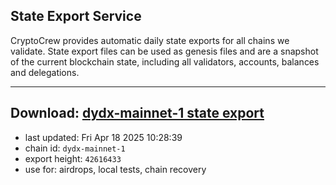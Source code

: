 ## State Export Service
CryptoCrew provides automatic daily state exports for all chains we validate. State export files can be used as genesis files and are a snapshot of the current blockchain state, including all validators, accounts, balances and delegations.

---
**Download: [dydx-mainnet-1 state export](https://dl-tyo.ccvalidators.com/SERVICE/dydx/dydx-mainnet-1_export_42616433.json)**
---

- last updated: Fri Apr 18 2025 10:28:39
- chain id: `dydx-mainnet-1`
- export height: `42616433`
- use for: airdrops, local tests, chain recovery
